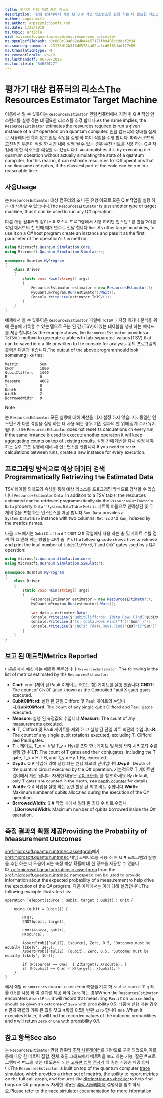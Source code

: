 ```yaml
---
title: 평가기 퀀텀 개발 키트 리소스
description: '퀀텀 컴퓨터에서 지정 된 Q # 작업 인스턴스를 실행 하는 데 필요한 리소스를 예측 하는 평가기 리소스에 대해 알아봅니다.'
author: anpaz-msft
ms.author: anpaz@microsoft.com
ms.date: 1/22/2019
ms.topic: article
uid: microsoft.quantum.machines.resources-estimator
ms.openlocfilehash: b0c800c3946d2e4ba4457127fb9495dc9dcf2934
ms.sourcegitcommit: e23178d32b316d05784a02ba3cd6166dad177e89
ms.translationtype: MT
ms.contentlocale: ko-KR
ms.lasthandoff: 06/09/2020
ms.locfileid: "84630127"
---
```

# <a name="the-resources-estimator-target-machine"></a><span data-ttu-id="b0569-103">평가기 대상 컴퓨터의 리소스</span><span class="sxs-lookup"><span data-stu-id="b0569-103">The Resources Estimator Target Machine</span></span>

<span data-ttu-id="b0569-104">이름에서 알 수 있듯이는 `ResourcesEstimator` 퀀텀 컴퓨터에서 지정 된 Q # 작업 인스턴스를 실행 하는 데 필요한 리소스를 추정 합니다.</span><span class="sxs-lookup"><span data-stu-id="b0569-104">As the name implies, the `ResourcesEstimator` estimates the resources required to run a given instance of a Q# operation on a quantum computer.</span></span>
<span data-ttu-id="b0569-105">퀀텀 컴퓨터의 상태를 실제로 시뮬레이션 하지 않고 퀀텀 작업을 실행 하 여이 작업을 수행 합니다. 따라서 코드의 고전적인 부분이 적절 한 시간 내에 실행 될 수 있는 경우 수천 비트를 사용 하는 Q # 작업에 대 한 리소스를 예상할 수 있습니다.</span><span class="sxs-lookup"><span data-stu-id="b0569-105">It accomplishes this by executing the quantum operation without actually simulating the state of a quantum computer; for this reason, it can estimate resources for Q# operations that use thousands of qubits, if the classical part of the code can be run in a reasonable time.</span></span>

## <a name="usage"></a><span data-ttu-id="b0569-106">사용</span><span class="sxs-lookup"><span data-stu-id="b0569-106">Usage</span></span>

<span data-ttu-id="b0569-107">는 `ResourcesEstimator` 대상 컴퓨터의 또 다른 유형 이므로 모든 Q # 작업을 실행 하는 데 사용할 수 있습니다.</span><span class="sxs-lookup"><span data-stu-id="b0569-107">The `ResourcesEstimator` is just another type of target machine, thus it can be used to run any Q# operation.</span></span> 

<span data-ttu-id="b0569-108">다른 대상 컴퓨터와 같이 c # 호스트 프로그램에서 사용 하려면 인스턴스를 만들고이를 작업 메서드의 첫 번째 매개 변수로 전달 합니다 `Run` .</span><span class="sxs-lookup"><span data-stu-id="b0569-108">As other target machines, to use it on a C# host program create an instance and pass it as the first parameter of the operation's `Run` method:</span></span>

```csharp
using Microsoft.Quantum.Simulation.Core;
using Microsoft.Quantum.Simulation.Simulators;

namespace Quantum.MyProgram
{
    class Driver
    {
        static void Main(string[] args)
        {
            ResourcesEstimator estimator = new ResourcesEstimator();
            MyQuantumProgram.Run(estimator).Wait();
            Console.WriteLine(estimator.ToTSV());
        }
    }
}
```

<span data-ttu-id="b0569-109">예제에서 볼 수 있듯이은 `ResourcesEstimator` 파일에 `ToTSV()` 저장 하거나 분석을 위해 콘솔에 기록할 수 있는 탭으로 구분 된 값 (TSV)이 있는 테이블을 생성 하는 메서드를 제공 합니다.</span><span class="sxs-lookup"><span data-stu-id="b0569-109">As the example shows, the `ResourcesEstimator` provides a `ToTSV()` method to generate a table with tab-separated-values (TSV) that can be saved into a file or written to the console for analysis.</span></span> <span data-ttu-id="b0569-110">위의 프로그램의 출력은 다음과 같습니다.</span><span class="sxs-lookup"><span data-stu-id="b0569-110">The output of the above program should look something like this:</span></span>

```Output
Metric          Sum
CNOT            1000
QubitClifford   1000
R               0
Measure         4002
T               0
Depth           0
Width           2
BorrowedWidth   0
```

> [!NOTE]
> <span data-ttu-id="b0569-111">는 `ResourcesEstimator` 모든 실행에 대해 계산을 다시 설정 하지 않습니다. 동일한 인스턴스가 다른 작업을 실행 하는 데 사용 되는 경우 기존 결과의 맨 위에 집계 수가 유지 됩니다.</span><span class="sxs-lookup"><span data-stu-id="b0569-111">The `ResourcesEstimator` does not reset its calculations on every run, if the same instance is used to execute another operation it will keep aggregating counts on top of existing results.</span></span>
> <span data-ttu-id="b0569-112">실행 간에 계산을 다시 설정 해야 하는 경우 모든 실행에 대해 새 인스턴스를 만듭니다.</span><span class="sxs-lookup"><span data-stu-id="b0569-112">If you need to reset calculations between runs, create a new instance for every execution.</span></span>


## <a name="programmatically-retrieving-the-estimated-data"></a><span data-ttu-id="b0569-113">프로그래밍 방식으로 예상 데이터 검색</span><span class="sxs-lookup"><span data-stu-id="b0569-113">Programmatically Retrieving the Estimated Data</span></span>

<span data-ttu-id="b0569-114">TSV 테이블 외에도의 속성을 통해 예상 리소스를 프로그래밍 방식으로 검색할 수 있습니다 `ResourcesEstimator` `Data` .</span><span class="sxs-lookup"><span data-stu-id="b0569-114">In addition to a TSV table, the resources estimated can be retrieved programmatically via the `ResourcesEstimator`'s `Data` property.</span></span> <span data-ttu-id="b0569-115">`Data``System.DataTable` `Metric` 메트릭 이름으로 인덱싱된 및 두 개의 열을 포함 하는 인스턴스를 제공 합니다 `Sum` .</span><span class="sxs-lookup"><span data-stu-id="b0569-115">`Data` provides a `System.DataTable` instance with two columns: `Metric` and `Sum`, indexed by the metrics names.</span></span>

<span data-ttu-id="b0569-116">다음 코드에서는 `QubitClifford` `T` `CNOT` Q # 작업에서 사용 하는 총 및 게이트 수를 검색 하 고 인쇄 하는 방법을 보여 줍니다.</span><span class="sxs-lookup"><span data-stu-id="b0569-116">The following code shows how to retrieve and print the total number of `QubitClifford`, `T` and `CNOT` gates used by a Q# operation:</span></span>

```csharp
using Microsoft.Quantum.Simulation.Core;
using Microsoft.Quantum.Simulation.Simulators;

namespace Quantum.MyProgram
{
    class Driver
    {
        static void Main(string[] args)
        {
            ResourcesEstimator estimator = new ResourcesEstimator();
            MyQuantumProgram.Run(estimator).Wait();

            var data = estimator.Data;
            Console.WriteLine($"QubitCliffords: {data.Rows.Find("QubitClifford")["Sum"]}");
            Console.WriteLine($"Ts: {data.Rows.Find("T")["Sum"]}");
            Console.WriteLine($"CNOTs: {data.Rows.Find("CNOT")["Sum"]}");
        }
    }
}
```

## <a name="metrics-reported"></a><span data-ttu-id="b0569-117">보고 된 메트릭</span><span class="sxs-lookup"><span data-stu-id="b0569-117">Metrics Reported</span></span>

<span data-ttu-id="b0569-118">다음은에서 예상 하는 메트릭 목록입니다 `ResourcesEstimator` .</span><span class="sxs-lookup"><span data-stu-id="b0569-118">The following is the list of metrics estimated by the `ResourcesEstimator`:</span></span>

* <span data-ttu-id="b0569-119">__Cnot__: cnot (제어 된 Pauli X 게이트 라고도 함) 게이트를 실행 했습니다.</span><span class="sxs-lookup"><span data-stu-id="b0569-119">__CNOT__: The count of CNOT (also known as the Controlled Pauli X gate) gates executed.</span></span>
* <span data-ttu-id="b0569-120">__QubitClifford__: 실행 된 단일 Clifford 및 Pauli 게이트의 수입니다.</span><span class="sxs-lookup"><span data-stu-id="b0569-120">__QubitClifford__: The count of any single qubit Clifford and Pauli gates executed.</span></span>
* <span data-ttu-id="b0569-121">__Measure__: 실행 된 측정값의 수입니다.</span><span class="sxs-lookup"><span data-stu-id="b0569-121">__Measure__:  The count of any measurements executed.</span></span>
* <span data-ttu-id="b0569-122">__R__: T, Clifford 및 Pauli 게이트를 제외 하 고 실행 된 단일 비트 회전의 수입니다.</span><span class="sxs-lookup"><span data-stu-id="b0569-122">__R__: The count of any single qubit rotations executed, excluding T, Clifford and Pauli gates.</span></span>
* <span data-ttu-id="b0569-123">__T__: t 게이트, T_x = .h 및 T_y = Hy)를 포함 한 t 게이트 및 해당 변화 시키고의 수를 실행 합니다.</span><span class="sxs-lookup"><span data-stu-id="b0569-123">__T__: The count of T gates and their conjugates, including the T gate, T_x = H.T.H, and T_y = Hy.T.Hy, executed.</span></span>
* <span data-ttu-id="b0569-124">__Depth__: Q # 작업에 의해 실행 되는 퀀텀 회로의 깊이입니다.</span><span class="sxs-lookup"><span data-stu-id="b0569-124">__Depth__: Depth of the quantum circuit executed by the Q# operation.</span></span> <span data-ttu-id="b0569-125">기본적으로 T 게이트만 깊이에서 계산 됩니다. 자세한 내용은 [깊이 카운터](xref:microsoft.quantum.machines.qc-trace-simulator.depth-counter) 를 참조 하세요.</span><span class="sxs-lookup"><span data-stu-id="b0569-125">By default, only T gates are counted in the depth, see [depth counter](xref:microsoft.quantum.machines.qc-trace-simulator.depth-counter) for details.</span></span>
* <span data-ttu-id="b0569-126">__Width__: Q # 작업을 실행 하는 동안 할당 된 최고 비트 수입니다.</span><span class="sxs-lookup"><span data-stu-id="b0569-126">__Width__: Maximum number of qubits allocated during the execution of the Q# operation.</span></span>
* <span data-ttu-id="b0569-127">__BorrowedWidth__: Q # 작업 내에서 빌려 온 최대 수 비트 수입니다.</span><span class="sxs-lookup"><span data-stu-id="b0569-127">__BorrowedWidth__: Maximum number of qubits borrowed inside the Q# operation.</span></span>


## <a name="providing-the-probability-of-measurement-outcomes"></a><span data-ttu-id="b0569-128">측정 결과의 확률 제공</span><span class="sxs-lookup"><span data-stu-id="b0569-128">Providing the Probability of Measurement Outcomes</span></span>

<span data-ttu-id="b0569-129"><xref:microsoft.quantum.intrinsic.assertprob>에서 <xref:microsoft.quantum.intrinsic> 네임 스페이스를 사용 하 여 Q # 프로그램의 실행을 추진 하는 데 도움이 되는 측정 예상 확률에 대 한 정보를 제공할 수 있습니다.</span><span class="sxs-lookup"><span data-stu-id="b0569-129"><xref:microsoft.quantum.intrinsic.assertprob> from the <xref:microsoft.quantum.intrinsic> namespace can be used to provide information about the expected probability of a measurement to help drive the execution of the Q# program.</span></span> <span data-ttu-id="b0569-130">다음 예제에서는 이에 대해 설명합니다.</span><span class="sxs-lookup"><span data-stu-id="b0569-130">The following example illustrates this:</span></span>

```qsharp
operation Teleport(source : Qubit, target : Qubit) : Unit {

    using (qubit = Qubit()) {

        H(q);
        CNOT(qubit, target);

        CNOT(source, qubit);
        H(source);

        AssertProb([PauliZ], [source], Zero, 0.5, "Outcomes must be equally likely", 1e-5);
        AssertProb([PauliZ], [qubit], Zero, 0.5, "Outcomes must be equally likely", 1e-5);

        if (M(source) == One)  { Z(target); X(source); }
        if (M(qubit) == One) { X(target); X(qubit); }
    }
}
```

<span data-ttu-id="b0569-131">에서 해당 `ResourcesEstimator` `AssertProb` 측정을 기록 하 `PauliZ` `source` 고 `q` 확률 0.5를 사용 하 여 결과를 제공 해야 `Zero` 하는 경우</span><span class="sxs-lookup"><span data-stu-id="b0569-131">When the `ResourcesEstimator` encounters `AssertProb` it will record that measuring `PauliZ` on `source` and `q` should be given an outcome of `Zero` with probability 0.5.</span></span> <span data-ttu-id="b0569-132">나중에 실행 하는 경우 `M` 결과 확률의 기록 된 값을 찾고 `M` 확률 0.5을 반환 `Zero` 합니다 `One` .</span><span class="sxs-lookup"><span data-stu-id="b0569-132">When it executes `M` later, it will find the recorded values of the outcome probabilities and `M` will return `Zero` or `One` with probability 0.5.</span></span>


## <a name="see-also"></a><span data-ttu-id="b0569-133">참고 항목</span><span class="sxs-lookup"><span data-stu-id="b0569-133">See also</span></span>

<span data-ttu-id="b0569-134">는 `ResourcesEstimator` 퀀텀 컴퓨터 [추적 시뮬레이터](xref:microsoft.quantum.machines.qc-trace-simulator.intro)를 기반으로 구축 되었으며,이를 통해 다양 한 메트릭 집합, 전체 호출 그래프에서 메트릭을 보고 하는 기능, 질문 # 프로그램에서 버그를 찾는 데 도움이 되는 [고유한 입력 검사기](xref:microsoft.quantum.machines.qc-trace-simulator.distinct-inputs) 와 같은 기능을 제공 합니다.</span><span class="sxs-lookup"><span data-stu-id="b0569-134">The `ResourcesEstimator` is built on top of the quantum computer [trace simulator](xref:microsoft.quantum.machines.qc-trace-simulator.intro), which provides a richer set of metrics, the ability to report metrics on the full call-graph, and features like [distinct inputs checker](xref:microsoft.quantum.machines.qc-trace-simulator.distinct-inputs) to help find bugs on Q# programs.</span></span> <span data-ttu-id="b0569-135">자세한 내용은 [추적 시뮬레이터](xref:microsoft.quantum.machines.qc-trace-simulator.intro) 설명서를 참조 하세요.</span><span class="sxs-lookup"><span data-stu-id="b0569-135">Please refer to the [trace simulator](xref:microsoft.quantum.machines.qc-trace-simulator.intro) documentation for more information.</span></span>

